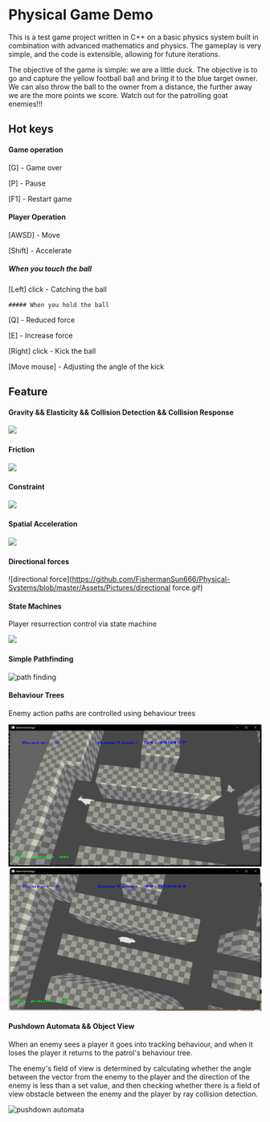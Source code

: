 # Physical Game Demo

This is a test game project written in C++ on a basic physics system built in combination with advanced mathematics and physics. The gameplay is very simple, and the code is extensible, allowing for future iterations.

The objective of the game is simple: we are a little duck. The objective is to go and capture the yellow football ball and bring it to the blue target owner. We can also throw the ball to the owner from a distance, the further away we are the more points we score. Watch out for the patrolling goat enemies!!!



## Hot keys

#### Game operation

[G] - Game over

[P] - Pause

[F1] - Restart game

#### Player Operation

[AWSD] - Move

[Shift] - Accelerate

##### When you touch the ball

[Left] click - Catching the ball

	##### When you hold the ball

[Q] - Reduced force

[E] - Increase force

[Right] click - Kick the ball

[Move mouse] - Adjusting the angle of the kick

## Feature

#### Gravity && Elasticity && Collision Detection && Collision Response

![](https://github.com/FishermanSun666/Physical-Systems/blob/master/Assets/Pictures/gravity.gif)

#### Friction

![](https://github.com/FishermanSun666/Physical-Systems/blob/master/Assets/Pictures/friction.gif)

#### Constraint

![](https://github.com/FishermanSun666/Physical-Systems/blob/master/Assets/Pictures/constrain.gif)

#### Spatial Acceleration

![](https://github.com/FishermanSun666/Physical-Systems/blob/master/Assets/Pictures/acceleration.gif)

#### Directional forces

![directional force](https://github.com/FishermanSun666/Physical-Systems/blob/master/Assets/Pictures/directional force.gif)

#### State Machines

Player resurrection control via state machine

![](https://github.com/FishermanSun666/Physical-Systems/blob/master/Assets/Pictures/state%20machine.gif)

#### Simple Pathfinding

![path finding](https://github.com/FishermanSun666/Physical-Systems/blob/master/Assets/Pictures/path%20finding.gif)

#### Behaviour Trees

Enemy action paths are controlled using behaviour trees

![behavior trees](https://github.com/FishermanSun666/Physical-Systems/blob/master/Assets/Pictures/behavior%20trees.png)
![behavior%20trees1](https://github.com/FishermanSun666/Physical-Systems/blob/master/Assets/Pictures/behavior%20trees1.png)

#### Pushdown Automata && Object View

When an enemy sees a player it goes into tracking behaviour, and when it loses the player it returns to the patrol's behaviour tree. 

The enemy's field of view is determined by calculating whether the angle between the vector from the enemy to the player and the direction of the enemy is less than a set value, and then checking whether there is a field of view obstacle between the enemy and the player by ray collision detection.

![pushdown automata](https://github.com/FishermanSun666/Physical-Systems/blob/master/Assets/Pictures/pushdown%20automata.gif)

